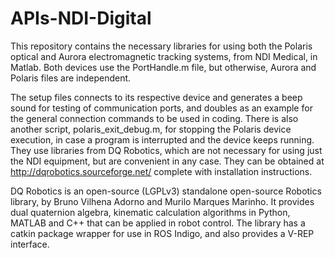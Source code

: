 # APIs-NDI-Digital

This repository contains the necessary libraries for using both the Polaris optical and Aurora electromagnetic tracking systems, from NDI Medical, in Matlab. Both devices use the PortHandle.m file, but otherwise, Aurora and Polaris files are independent. 

The setup files connects to its respective device and generates a beep sound for testing of communication ports, and doubles as an example for the general connection commands to be used in coding. There is also another script, polaris_exit_debug.m,  for stopping the Polaris device execution, in case a program is interrupted and the device keeps running. They use libraries from DQ Robotics, which are not necessary for using just the NDI equipment, but are convenient in any case. They can be obtained at http://dqrobotics.sourceforge.net/ complete with installation instructions.

DQ Robotics is an open-source (LGPLv3) standalone open-source Robotics library, by Bruno Vilhena Adorno and Murilo Marques Marinho. It provides dual quaternion algebra, kinematic calculation algorithms in Python, MATLAB and C++ that can be applied in robot control. The library has a catkin package wrapper for use in ROS Indigo, and also provides a V-REP interface.
